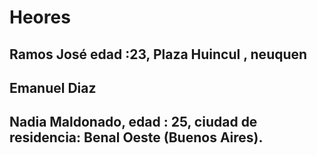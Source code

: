 # Heores
## Ramos José edad :23, Plaza Huincul , neuquen
## Emanuel Diaz
## Nadia Maldonado, edad : 25, ciudad de residencia: Benal Oeste (Buenos Aires).